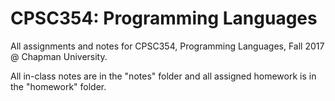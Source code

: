# CPSC354: Programming Languages

All assignments and notes for CPSC354, Programming Languages, Fall 2017 @ Chapman University.

All in-class notes are in the "notes" folder and all assigned homework is in the "homework" folder.